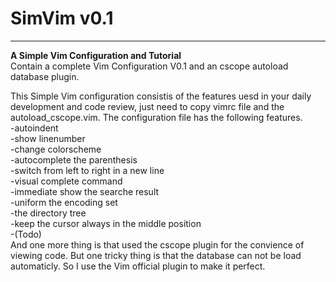 # SimVim v0.1
---------------------------------------------------------------------
**A Simple Vim Configuration and Tutorial**  
Contain a complete Vim Configuration V0.1 and an cscope autoload 
database plugin.</br>

This Simple Vim configuration consistis of the features uesd
in your daily development and code review, just need to copy vimrc
file and the autoload_cscope.vim.
The configuration file has the following features.</br>
    -autoindent</br>
    -show linenumber</br>
    -change colorscheme</br>
    -autocomplete the parenthesis</br>
    -switch from left to right in a new line</br>
    -visual complete command</br>
    -immediate show the searche result</br>
    -uniform the encoding set</br>
    -the directory tree</br>
    -keep the cursor always in the middle position</br>
    -(Todo)</br>
And one more thing is that used the cscope plugin for the convience
of viewing code. But one tricky thing is that the database can not
be load automaticly. So I use the Vim official plugin to make it
perfect.</br>

